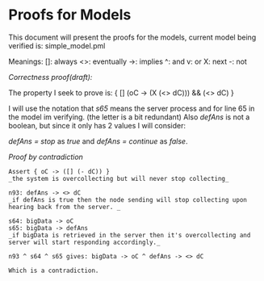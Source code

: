 # Proofs for Models

This document will present the proofs for the models, current model being verified is: simple_model.pml

Meanings:
[]: always
<>: eventually
->: implies
^: and
v: or
X: next 
-: not

*Correctness proof(draft):*

The property I seek to prove is: { [] (oC -> (X (<> dC))) && (<> dC) }

I will use the notation that *s65* means the server process and for line 65 in the model im verifying. (the letter is a bit redundant) Also *defAns* is not a boolean, but since it only has 2 values I will consider: 

*defAns = stop* as *true* and 
*defAns = continue* as *false*.

_Proof by contradiction_


~~~~
Assert { oC -> ([] (- dC)) } 
_the system is overcollecting but will never stop collecting_

n93: defAns -> <> dC
_if defAns is true then the node sending will stop collecting upon hearing back from the server. _

s64: bigData -> oC
s65: bigData -> defAns
_if bigData is retrieved in the server then it's overcollecting and server will start responding accordingly._

n93 ^ s64 ^ s65 gives: bigData -> oC ^ defAns -> <> dC

Which is a contradiction.
~~~~
